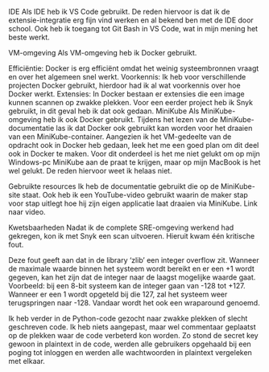 IDE
Als IDE heb ik VS Code gebruikt. De reden hiervoor is dat ik de extensie-integratie erg fijn vind werken en al bekend ben met de IDE door school. Ook heb ik toegang tot Git Bash in VS Code, wat in mijn mening het beste werkt.

VM-omgeving
Als VM-omgeving heb ik Docker gebruikt.

Efficiëntie: Docker is erg efficiënt omdat het weinig systeembronnen vraagt en over het algemeen snel werkt.
Voorkennis: Ik heb voor verschillende projecten Docker gebruikt, hierdoor had ik al wat voorkennis over hoe Docker werkt.
Extensies: In Docker bestaan er extensies die een image kunnen scannen op zwakke plekken. Voor een eerder project heb ik Snyk gebruikt, in dit geval heb ik dat ook gedaan.
MiniKube
Als MiniKube-omgeving heb ik ook Docker gebruikt. Tijdens het lezen van de MiniKube-documentatie las ik dat Docker ook gebruikt kan worden voor het draaien van een MiniKube-container. Aangezien ik het VM-gedeelte van de opdracht ook in Docker heb gedaan, leek het me een goed plan om dit deel ook in Docker te maken. Voor dit onderdeel is het me niet gelukt om op mijn Windows-pc MiniKube aan de praat te krijgen, maar op mijn MacBook is het wel gelukt. De reden hiervoor weet ik helaas niet.

Gebruikte resources
Ik heb de documentatie gebruikt die op de MiniKube-site staat. Ook heb ik een YouTube-video gebruikt waarin de maker stap voor stap uitlegt hoe hij zijn eigen applicatie laat draaien via MiniKube. Link naar video.

Kwetsbaarheden
Nadat ik de complete SRE-omgeving werkend had gekregen, kon ik met Snyk een scan uitvoeren. Hieruit kwam één kritische fout.

Deze fout geeft aan dat in de library ‘zlib’ een integer overflow zit. Wanneer de maximale waarde binnen het systeem wordt bereikt en er een +1 wordt gegeven, kan het zijn dat de integer naar de laagst mogelijke waarde gaat. Voorbeeld: bij een 8-bit systeem kan de integer gaan van -128 tot +127. Wanneer er een 1 wordt opgeteld bij die 127, zal het systeem weer terugspringen naar -128. Vandaar wordt het ook een wraparound genoemd.

Ik heb verder in de Python-code gezocht naar zwakke plekken of slecht geschreven code. Ik heb niets aangepast, maar wel commentaar geplaatst op de plekken waar de code verbeterd kon worden. Zo stond de secret key gewoon in plaintext in de code, werden alle gebruikers opgehaald bij een poging tot inloggen en werden alle wachtwoorden in plaintext vergeleken met elkaar.
